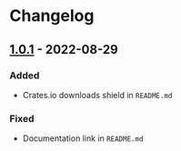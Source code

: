 # Changelog

## [1.0.1](https://github.com/Piturnah/jsnom/compare/v1.0.0...v1.0.1) - 2022-08-29
### Added
- Crates.io downloads shield in `README.md`
### Fixed
- Documentation link in `README.md`

